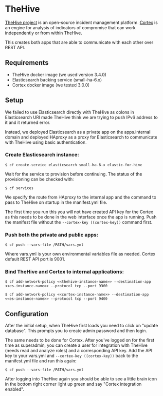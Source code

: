 # TheHive

[TheHive project](https://thehive-project.org/) is an open-source incident management platform.
[Cortex](https://github.com/TheHive-Project/Cortex) is an engine for analysis of indicators of compromise that can work independently or from within TheHive.

This creates both apps that are able to communicate with each other over REST API.

## Requirements

  - TheHive docker image (we used version 3.4.0)
  - Elasticsearch backing service (small-ha-6.x)
  - Cortex docker image (we tested 3.0.0)

## Setup

We failed to use Elasticsearch directly with TheHive as colons in Elasticsearch URI made TheHive think we are trying to push IPv6 address to it and it returned error.

Instead, we deployed Elasticsearch as a private app on the apps.internal domain and deployed HAproxy as a proxy for Elasticsearch to communicate with TheHive using basic authentication.

### Create Elasticsearch instance:
```
$ cf create-service elasticsearch small-ha-6.x elastic-for-hive
```

Wait for the service to provision before continuing. The status of the provisioning can be checked with:
```
$ cf services
```

We specify the route from HAproxy to the internal app and the command to pass to TheHive on startup in the manifest.yml file.

The first time you run this you will not have created API key for the Cortex as this needs to be done in the web interface once the app is running. Push the manifest file without the `--cortex-key ((cortex-key))` command first.

### Push both the private and public apps:

```
$ cf push --vars-file /PATH/vars.yml
```

Where vars.yml is your own environmental variables file as needed. Cortex default REST API port is 9001.

### Bind TheHive and Cortex to internal applications:
```
$ cf add-network-policy <<thehive-instance-name>> --destination-app <<es-instance-name>> --protocol tcp --port 9300
```

```
$ cf add-network-policy <<cortex-instance-name>> --destination-app <<es-instance-name>> --protocol tcp --port 9400
```

## Configuration
After the initial setup, when TheHive first loads you need to click on "update database". This prompts you to create admin password and then login.

The same needs to be done for Cortex. After you've logged on for the first time as superadmin, you can create a user for integration with TheHive (needs read and analyze roles) and a corresponding API key. Add the API key to your vars.yml and `--cortex-key ((cortex-key))` back to the manifest.yml file and run this again:

```
$ cf push --vars-file /PATH/vars.yml
```

After logging into TheHive again you should be able to see a little brain icon in the bottom right corner light up green and say "Cortex integration enabled".
